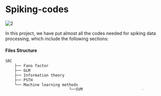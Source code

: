 # Spiking-codes
![2](https://github.com/user-attachments/assets/c755ad02-fb95-4f5e-882b-2064fa8efb3c)


In this project, we have put almost all the codes needed for spiking data processing, which include the following sections:

#### Files Structure

```bash
SRC
    ├── Fano factor
    ├── GLM
    ├── Information theory
    ├── PSTH
    └── Machine learning methods
                            └──SVM                          -       
```
